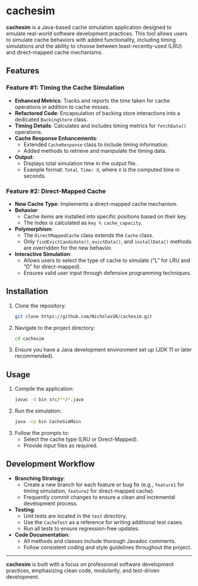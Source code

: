 # cachesim

**cachesim** is a Java-based cache simulation application designed to emulate real-world software development practices. This tool allows users to simulate cache behaviors with added functionality, including timing simulations and the ability to choose between least-recently-used (LRU) and direct-mapped cache mechanisms.

## Features

### Feature #1: Timing the Cache Simulation
- **Enhanced Metrics**: Tracks and reports the time taken for cache operations in addition to cache misses.
- **Refactored Code**: Encapsulation of backing store interactions into a dedicated `BackingStore` class.
- **Timing Details**: Calculates and includes timing metrics for `fetchData()` operations.
- **Cache Response Enhancements**:
  - Extended `CacheResponse` class to include timing information.
  - Added methods to retrieve and manipulate the timing data.
- **Output**:
  - Displays total simulation time in the output file.
  - Example format: `Total Time: X`, where `X` is the computed time in seconds.

### Feature #2: Direct-Mapped Cache
- **New Cache Type**: Implements a direct-mapped cache mechanism.
- **Behavior**:
  - Cache items are installed into specific positions based on their key.
  - The index is calculated as `key % cache_capacity`.
- **Polymorphism**:
  - The `DirectMappedCache` class extends the `Cache` class.
  - Only `findEvictCandidate()`, `evictData()`, and `installData()` methods are overridden for the new behavior.
- **Interactive Simulation**:
  - Allows users to select the type of cache to simulate (“L” for LRU and “D” for direct-mapped).
  - Ensures valid user input through defensive programming techniques.

## Installation
1. Clone the repository:
   ```bash
   git clone https://github.com/NicholasSR/cachesim.git
   ```
2. Navigate to the project directory:
   ```bash
   cd cachesim
   ```
3. Ensure you have a Java development environment set up (JDK 11 or later recommended).

## Usage
1. Compile the application:
   ```bash
   javac -d bin src/**/*.java
   ```
2. Run the simulation:
   ```bash
   java -cp bin CacheSimMain
   ```
3. Follow the prompts to:
   - Select the cache type (LRU or Direct-Mapped).
   - Provide input files as required.

## Development Workflow
- **Branching Strategy**:
  - Create a new branch for each feature or bug fix (e.g., `feature1` for timing simulation, `feature2` for direct-mapped cache).
  - Frequently commit changes to ensure a clean and incremental development process.
- **Testing**:
  - Unit tests are located in the `test` directory.
  - Use the `CacheTest` as a reference for writing additional test cases.
  - Run all tests to ensure regression-free updates.
- **Code Documentation**:
  - All methods and classes include thorough Javadoc comments.
  - Follow consistent coding and style guidelines throughout the project.

---

**cachesim** is built with a focus on professional software development practices, emphasizing clean code, modularity, and test-driven development.

